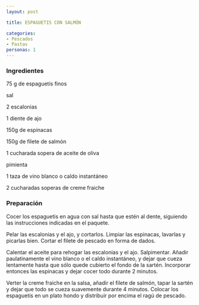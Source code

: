 ```yaml
---
layout: post

title: ESPAGUETIS CON SALMÓN

categories:
- Pescados
- Pastas
personas: 1 
---
```


<h3>Ingredientes</h3>
75 g de espaguetis finos

sal

2 escalonias

1 diente de ajo

150g de espinacas

150g de filete de salmón

1 cucharada sopera de aceite de oliva

pimienta

1 taza de vino blanco o caldo instantáneo

2 cucharadas soperas de creme fraiche

<h3>Preparación</h3>
Cocer los espaguetis en agua con sal hasta que estén al dente, siguiendo las instrucciones indicadas en el paquete.

Pelar las escalonias y el ajo, y cortarlos. Limpiar las espinacas, lavarlas y picarlas bien. Cortar el filete de pescado en forma de dados.

Calentar el aceite para rehogar las escalonias y el ajo. Salpimentar. Añadir paulatinamente el vino blanco o el caldo instantáneo, y dejar que cueza lentamente hasta que sólo quede cubierto el fondo de la sartén. Incorporar entonces las espinacas y dejar cocer todo durante 2 minutos.

Verter la creme fraiche en la salsa, añadir el filete de salmón, tapar la sartén y dejar que todo se cueza suavemente durante 4 minutos. Colocar los espaguetis en un plato hondo y distribuir por encima el ragú de pescado.